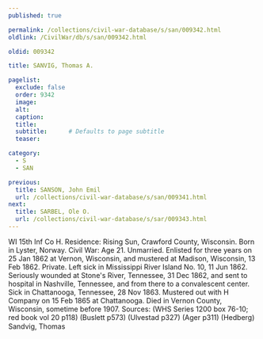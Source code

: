 ```yaml
---
published: true

permalink: /collections/civil-war-database/s/san/009342.html
oldlink: /CivilWar/db/s/san/009342.html

oldid: 009342

title: SANVIG, Thomas A.

pagelist:
  exclude: false
  order: 9342
  image: 
  alt:
  caption:
  title:
  subtitle:      # Defaults to page subtitle
  teaser:

category: 
  - S 
  - SAN

previous:
  title: SANSON, John Emil
  url: /collections/civil-war-database/s/san/009341.html  
next:
  title: SARBEL, Ole O.
  url: /collections/civil-war-database/s/sar/009343.html   
---
```

WI 15th Inf Co H. Residence: Rising Sun, Crawford County, Wisconsin. Born in Lyster, Norway. Civil War: Age 21. Unmarried. Enlisted for three years on 25 Jan 1862 at Vernon, Wisconsin, and mustered at Madison, Wisconsin, 13 Feb 1862. Private. Left sick in Mississippi River Island No. 10, 11 Jun 1862. Seriously wounded at Stone&#39;s River, Tennessee, 31 Dec 1862, and sent to hospital in Nashville, Tennessee, and from there to a convalescent center. Sick in Chattanooga, Tennessee, 28 Nov 1863. Mustered out with H Company on 15 Feb 1865 at Chattanooga. Died in Vernon County, Wisconsin, sometime before 1907. Sources: (WHS Series 1200 box 76-10; red book vol 20 p118) (Buslett p573) (Ulvestad p327) (Ager p311) (Hedberg) &#147;Sandvig, Thomas&#148;
